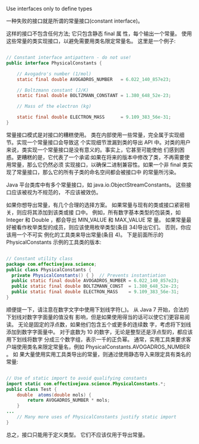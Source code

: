 Use interfaces only to define types

一种失败的接口就是所谓的常量接口(constant interface)。 

这样的接口不包含任何方法; 它只包含静态 final 属 性，每个输出一个常量。 使用这些常量的类实现接口，以避免需要用类名限定常量名。 这里是一个例子:

```java

// Constant interface antipattern - do not use!
public interface PhysicalConstants {

    // Avogadro's number (1/mol)
    static final double AVOGADROS_NUMBER   = 6.022_140_857e23;

    // Boltzmann constant (J/K)
    static final double BOLTZMANN_CONSTANT = 1.380_648_52e-23;

    // Mass of the electron (kg)

    static final double ELECTRON_MASS      = 9.109_383_56e-31;
}
```
常量接口模式是对接口的糟糕使用。 类在内部使用一些常量，完全属于实现细节。实现一个常量接口会导致这 个实现细节泄漏到类的导出 API 中。对类的用户来说，类实现一个常量接口是没有意义的。事实上，它甚至可能使他 们感到困惑。更糟糕的是，它代表了一个承诺:如果在将来的版本中修改了类，不再需要使用常量，那么它仍然必须 实现接口，以确保二进制兼容性。如果一个非 final 类实现了常量接口，那么它的所有子类的命名空间都会被接口中 的常量所污染。

Java 平台类库中有多个常量接口，如 java.io.ObjectStreamConstants。 这些接口应该被视为不规范的， 不应该被效仿。


如果你想导出常量，有几个合理的选择方案。 如果常量与现有的类或接口紧密相关，则应将其添加到该类或接 口中。 例如，所有数字基本类型的包装类，如 Integer 和 Double ，都会导出 MIN_VALUE 和 MAX_VALUE 常 量。 如果常量最好被看作枚举类型的成员，则应该使用枚举类型(条目 34)导出它们。 否则，你应该用一个不可实 例化的工具类来导出常量(条目 4)。 下是前面所示的 PhysicalConstants 示例的工具类的版本:


```java

// Constant utility class
package com.effectivejava.science;
public class PhysicalConstants {
  private PhysicalConstants() { }  // Prevents instantiation
  public static final double AVOGADROS_NUMBER = 6.022_140_857e23;
  public static final double BOLTZMANN_CONST  = 1.380_648_52e-23;
  public static final double ELECTRON_MASS    = 9.109_383_56e-31;
}

```

顺便提一下，请注意在数字文字中使用下划线字符(_)。 从 Java 7 开始，合法的下划线对数字字面量的值没有 影响，但是如果使用得当的话可以使它们更容易阅读。 无论是固定的浮点数，如果他们包含五个或更多的连续数 字，考虑将下划线添加到数字字面量中。 对于底数为 10 的数字，无论是整型还是浮点型的，都应该用下划线将数字 分成三个数字组，表示一千的正负幂。
通常，实用工具类要求客户端使用类名来限定常量名，例如 PhysicalConstants.AVOGADROS_NUMBER 。 如 果大量使用实用工具类导出的常量，则通过使用静态导入来限定具有类名的常量:

```java

// Use of static import to avoid qualifying constants
import static com.effectivejava.science.PhysicalConstants.*;
public class Test {
    double  atoms(double mols) {
        return AVOGADROS_NUMBER * mols;
    }
...
    // Many more uses of PhysicalConstants justify static import
}

```
总之，接口只能用于定义类型。 它们不应该仅用于导出常量。